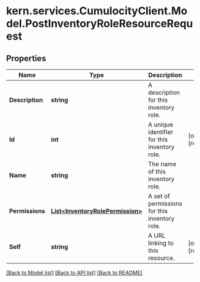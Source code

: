 
# kern.services.CumulocityClient.Model.PostInventoryRoleResourceRequest

## Properties

Name | Type | Description | Notes
------------ | ------------- | ------------- | -------------
**Description** | **string** | A description for this inventory role. | 
**Id** | **int** | A unique identifier for this inventory role. | [optional] [readonly] 
**Name** | **string** | The name of this inventory role. | 
**Permissions** | [**List&lt;InventoryRolePermission&gt;**](InventoryRolePermission.md) | A set of permissions for this inventory role. | 
**Self** | **string** | A URL linking to this resource. | [optional] [readonly] 

[[Back to Model list]](../README.md#documentation-for-models)
[[Back to API list]](../README.md#documentation-for-api-endpoints)
[[Back to README]](../README.md)

